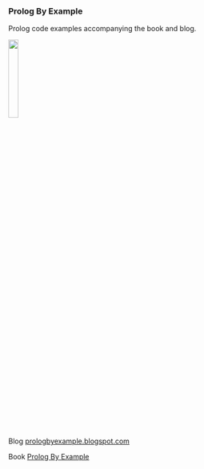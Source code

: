 ### Prolog By Example

Prolog code examples accompanying the book and blog.

<img src="https://raw.githubusercontent.com/prologbyexample/prologbyexample/main/logo/prologbyexample_cover.png" width=20% height=20%>

Blog [prologbyexample.blogspot.com](https://prologbyexample.blogspot.com)

Book [Prolog By Example](https://www.amazon.com/dp/B0BTQ7P69H)

<!--
**prologbyexample/prologbyexample** is a ✨ _special_ ✨ repository because its `README.md` (this file) appears on your GitHub profile.

Here are some ideas to get you started:

- 🔭 I’m currently working on ...
- 🌱 I’m currently learning ...
- 👯 I’m looking to collaborate on ...
- 🤔 I’m looking for help with ...
- 💬 Ask me about ...
- 📫 How to reach me: ...
- 😄 Pronouns: ...
- ⚡ Fun fact: ...
-->
